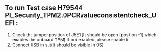 To run Test case H79544 PI_Security_TPM2.0PCRvalueconsistentcheck_UEFI :
-----------------------------------------------------------------------------
1. Check the jumper position of J5E1 [It should be open [position -1] which enables the onboard TPM]
If not enabled, please enable it
2. Connect USB in sut(It should be visible in OS)
